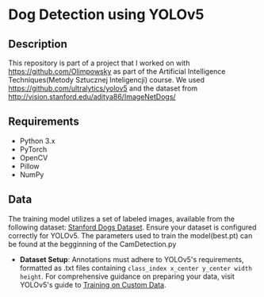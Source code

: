 # Dog Detection using YOLOv5

## Description
This repository is part of a project that I worked on with https://github.com/Olimpowsky as part of the Artificial Intelligence Techniques(Metody Sztucznej Inteligencji) course. We used https://github.com/ultralytics/yolov5 and the dataset from http://vision.stanford.edu/aditya86/ImageNetDogs/

## Requirements
- Python 3.x
- PyTorch
- OpenCV
- Pillow
- NumPy

## Data
The training model utilizes a set of labeled images, available from the following  dataset: [Stanford Dogs Dataset](http://vision.stanford.edu/aditya86/ImageNetDogs/). Ensure your dataset is configured correctly for YOLOv5. The parameters used to train the model(best.pt) can be found at the begginning of the CamDetection.py

- **Dataset Setup**: Annotations must adhere to YOLOv5's requirements, formatted as .txt files containing `class_index x_center y_center width height`. For comprehensive guidance on preparing your data, visit YOLOv5's guide to [Training on Custom Data](https://docs.ultralytics.com/tutorials/train-custom-data).
